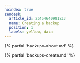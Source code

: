 ```yaml
---
noindex: true
zendesk:
  article_id: 25454640981533
  name: Creating a backup
  position: 1
  labels: yellow, data
---
```


{% partial 'backups-about.md' %}

{% partial 'backups-create.md' %}
